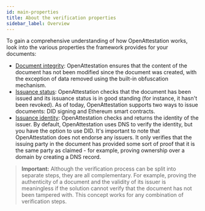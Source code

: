 ```yaml
---
id: main-properties
title: About the verification properties
sidebar_label: Overview
---
```


To gain a comprehensive understanding of how OpenAttestation works, look into the various properties the framework provides for your documents:

- [Document integrity](/docs/docs-section/how-does-it-work/document-integrity): OpenAttestation ensures that the content of the document has not been modified since the document was created, with the exception of data removed using the built-in obfuscation mechanism.
- [Issuance status](/docs/docs-section/how-does-it-work/issuance-status): OpenAttestation checks that the document has been issued and its issuance status is in good standing (for instance, it hasn't been revoked). As of today, OpenAttestation supports two ways to issue documents: DID signing and Ethereum smart contracts.
- [Issuance identity](/docs/docs-section/how-does-it-work/issuance-identity): OpenAttestation checks and returns the identity of the issuer. By default, OpenAttestation uses DNS to verify the identity, but you have the option to use DID. It's important to note that OpenAttestation does not endorse any issuers. It only verifies that the issuing party in the document has provided some sort of proof that it is the same party as claimed - for example, proving ownership over a domain by creating a DNS record.

>**Important:** Although the verification process can be split into separate steps, they are all complementary. For example, proving the authenticity of a document and the validity of its issuer is meaningless if the solution cannot verify that the document has not been tampered with. This concept works for any combination of verification steps.
